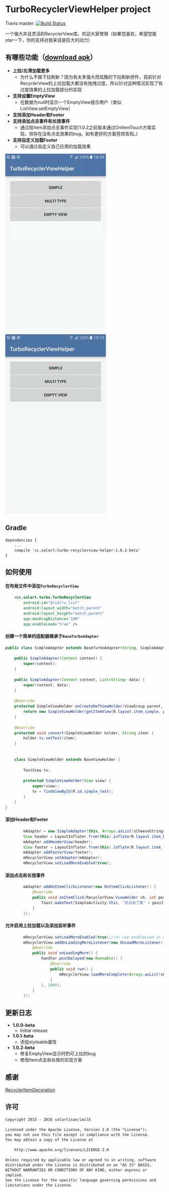TurboRecyclerViewHelper project
====

Travis master: [![Build Status](https://api.travis-ci.org/Solartisan/TurboRecyclerViewHelper.svg?branch=master)](https://travis-ci.org/Solartisan/TurboRecyclerViewHelper)

一个强大并且灵活的RecyclerView库。欢迎大家使用（如果您喜欢，希望您能star一下，你的支持对我来说是巨大的动力）


有哪些功能（[download apk](https://github.com/Solartisan/TurboRecyclerViewHelper/raw/master/preview/turbo_demo.apk)）
-----------------------------------------------------------------------------------------------------------------
* **上拉/左滑加载更多**
	* 为什么不做下拉刷新？因为有太多强大而炫酷的下拉刷新控件，目前针对RecyclerView的上拉加载大都没有拖拽过度，所以针对这种情况实现了有过度效果的上拉加载部分的实现
* **支持设置EmptyView**
	* 在数据为null时显示一个EmptyView提示用户（类似ListView.setEmptyView）
* **支持添加Header和Footer** 
* **支持添加点击事件和长按事件**
	* 通过给item添加点击事件实现(1.0.2之前版本通过OnItemTouch方案实现，但存在没有点击效果的bug，如有更好的方案劳烦告知。)
* **支持自定义加载Footer**
	* 可以通过自定义自己应用的加载效果  

<img src="./preview/simple.gif">
<img src="./preview/multi.gif">

Gradle
---
```
dependencies {
    ...
    compile 'cc.solart:turbo-recyclerview-helper:1.0.2-beta'
}
```

如何使用
---
#### **在布局文件中添加`TurboRecyclerView`**

```xml
    <cc.solart.turbo.TurboRecyclerView
        android:id="@+id/rv_list"
        android:layout_width="match_parent"
        android:layout_height="match_parent"
        app:maxDragDistance="100"
        app:enableLoad="true" />
```

#### **创建一个简单的适配器继承于`BaseTurboAdapter`**

```java
public class SimpleAdapter extends BaseTurboAdapter<String, SimpleAdapter.SimpleViewHolder> {
    
    public SimpleAdapter(Context context) {
        super(context);
    }

    public SimpleAdapter(Context context, List<String> data) {
        super(context, data);
    }

    @Override
    protected SimpleViewHolder onCreateDefViewHolder(ViewGroup parent, int viewType) {
        return new SimpleViewHolder(getItemView(R.layout.item_simple, parent));
    }

    @Override
    protected void convert(SimpleViewHolder holder, String item) {
        holder.tv.setText(item);
    }


    class SimpleViewHolder extends BaseViewHolder {

        TextView tv;

        protected SimpleViewHolder(View view) {
            super(view);
            tv = findViewById(R.id.simple_text);
        }
    }
}
```

#### **添加Header和Footer**

```java
        mAdapter = new SimpleAdapter(this, Arrays.asList(sCheeseStrings));
        View header = LayoutInflater.from(this).inflate(R.layout.item_header, null);
        mAdapter.addHeaderView(header);
        View footer = LayoutInflater.from(this).inflate(R.layout.item_footer, null);
        mAdapter.addFooterView(footer);
        mRecyclerView.setAdapter(mAdapter);
        mRecyclerView.setLoadMoreEnabled(true);
```

#### **添加点击和长按事件**
        
```java
        mAdapter.addOnItemClickListener(new OnItemClickListener() {
            @Override
            public void onItemClick(RecyclerView.ViewHolder vh, int position) {
                Toast.makeText(SimpleActivity.this, "您点击了第" + position + "个item", Toast.LENGTH_SHORT).show();
            }
        });
```

#### **允许启用上拉加载以及添加监听事件**

```java
		mRecyclerView.setLoadMoreEnabled(true);//or use enableLoad in xml
    	mRecyclerView.addOnLoadingMoreListener(new OnLoadMoreListener() {
            @Override
            public void onLoadingMore() {
                handler.postDelayed(new Runnable() {
                    @Override
                    public void run() {
                        mRecyclerView.loadMoreComplete(Arrays.asList(sCheeseStrings));
                    }
                }, 2000);
            }
   	    });
```

更新日志
---
* **1.0.0-beta**
    * Initial release
* **1.0.1-beta**
    * 添加styleable属性
* **1.0.2-beta**
    * 修复EmptyView显示时扔可上拉的bug
    * 修改Item点击和长按的实现方案
    
感谢
---
[RecyclerItemDecoration](https://github.com/dinuscxj/RecyclerItemDecoration)
    
许可
---

    Copyright 2015 - 2016 solartisan/imilk

    Licensed under the Apache License, Version 2.0 (the "License");
    you may not use this file except in compliance with the License.
    You may obtain a copy of the License at

        http://www.apache.org/licenses/LICENSE-2.0

    Unless required by applicable law or agreed to in writing, software
    distributed under the License is distributed on an "AS IS" BASIS,
    WITHOUT WARRANTIES OR CONDITIONS OF ANY KIND, either express or implied.
    See the License for the specific language governing permissions and
    limitations under the License.